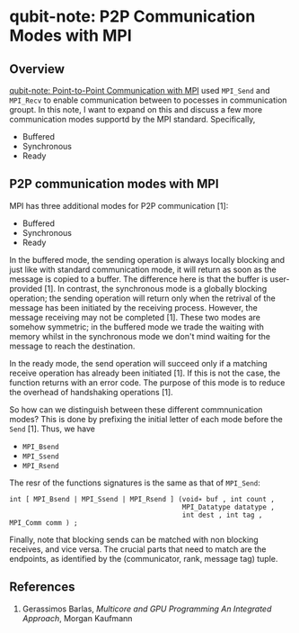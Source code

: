 # qubit-note: P2P Communication Modes with MPI

## Overview

<a href="2021-07-07-point-to-point-communication-with-mpi.md">qubit-note: Point-to-Point Communication with MPI</a>
used ```MPI_Send``` and ```MPI_Recv``` to enable communication between to pocesses in communication groupt. 
In this note, I want to expand on this and discuss a few more communication modes supportd by the MPI standard.
Specifically,

- Buffered
- Synchronous
- Ready

## P2P communication modes with MPI

MPI has three additional modes for P2P communication [1]:

- Buffered
- Synchronous
- Ready

In the buffered mode, the sending operation is always locally blocking and just like with standard communication mode, it will return as soon as the message is copied to a buffer. 
The difference here is that the buffer is user-provided [1]. In contrast, the synchronous mode is a globally blocking operation; the sending operation will return only when the retrival of the message has been initiated by the receiving process. However, the message receiving may not be completed [1]. 
These two modes are somehow symmetric;  in the buffered mode we trade the waiting with memory whilst in the synchronous mode we don't mind  waiting for the message to reach the destination.

In the ready mode, the send operation will succeed only if a matching receive operation
has already been initiated [1]. If this is not the case, the function returns with an error code.
The purpose of this mode is to reduce the overhead of handshaking operations [1].

So how can we distinguish between these different commnunication modes? 
This is done by prefixing the initial letter of each mode before the ```Send``` [1]. Thus, we have

- ```MPI_Bsend```
- ```MPI_Ssend```
- ```MPI_Rsend```

The resr of the functions signatures is the same as that of ```MPI_Send```:

```
int [ MPI_Bsend | MPI_Ssend | MPI_Rsend ] (void∗ buf , int count , 
                                           MPI_Datatype datatype , 
                                           int dest , int tag , MPI_Comm comm ) ;

```

Finally, note that blocking sends can be matched with non blocking receives,
and vice versa. The crucial parts that need to match are the endpoints, as identified
by the (communicator, rank, message tag) tuple.

## References

1. Gerassimos Barlas, _Multicore and GPU Programming An Integrated Approach_, Morgan Kaufmann


